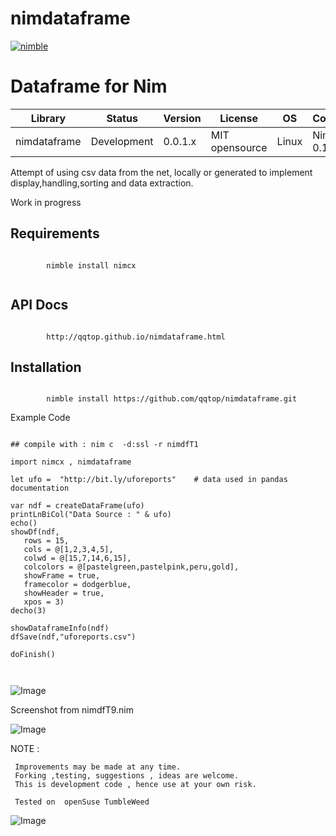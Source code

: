 
# nimdataframe

[![nimble](https://raw.githubusercontent.com/yglukhov/nimble-tag/master/nimble.png)](https://github.com/yglukhov/nimble-tag)


Dataframe for Nim 
==========================


| Library      | Status      | Version | License        | OS     | Compiler       |
|--------------|-------------|---------|----------------|--------|----------------|
| nimdataframe | Development | 0.0.1.x | MIT opensource | Linux  | Nim >= 0.17.2  |


 Attempt of using csv data from the net, locally or generated to implement
 display,handling,sorting and data extraction. 
 
 
 Work in progress
 
 
Requirements
------------
```nimrod
                  
        nimble install nimcx
 
```

              
API Docs
--------
```nimrod

        http://qqtop.github.io/nimdataframe.html

```

Installation
------------
```nimrod

        nimble install https://github.com/qqtop/nimdataframe.git

```
     
Example Code 
 
```nimrod

## compile with : nim c  -d:ssl -r nimdfT1

import nimcx , nimdataframe 

let ufo =  "http://bit.ly/uforeports"    # data used in pandas documentation
 
var ndf = createDataFrame(ufo)
printLnBiCol("Data Source : " & ufo)
echo()
showDf(ndf,
   rows = 15,
   cols = @[1,2,3,4,5],
   colwd = @[15,7,14,6,15],
   colcolors = @[pastelgreen,pastelpink,peru,gold],
   showFrame = true,
   framecolor = dodgerblue,
   showHeader = true,
   xpos = 3) 
decho(3)

showDataframeInfo(ndf)
dfSave(ndf,"uforeports.csv")

doFinish()



```

![Image](http://qqtop.github.io/nimdataframe1.png?raw=true)


Screenshot from nimdfT9.nim

![Image](http://qqtop.github.io/nimdataframe3.png?raw=true)


NOTE : 
  
     Improvements may be made at any time.              
     Forking ,testing, suggestions , ideas are welcome.
     This is development code , hence use at your own risk.
     
     Tested on  openSuse TumbleWeed
              
![Image](http://qqtop.github.io/qqtop-small.png?raw=true)
